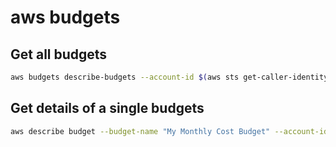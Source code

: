 # aws budgets

## Get all budgets 

```bash
aws budgets describe-budgets --account-id $(aws sts get-caller-identity --query "Account" --output text) | jq '.Budgets[] | { name: .BudgetName, time: .TimeUnit, type: .BudgetType }'
```

## Get details of a single budgets

```bash
aws describe budget --budget-name "My Monthly Cost Budget" --account-id $(aws sts get-caller-identity --query "Account" --output text)
```